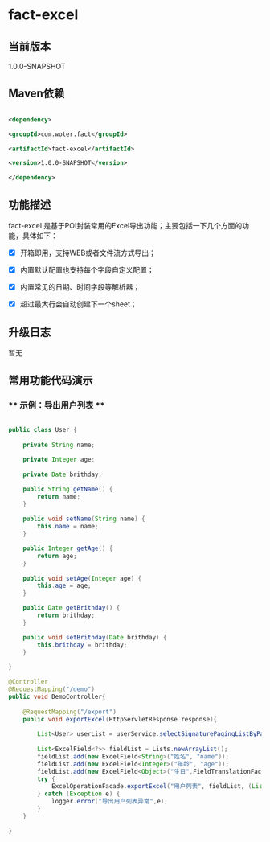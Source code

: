 # fact-excel

## **当前版本**

1.0.0-SNAPSHOT

## **Maven依赖**

```xml

<dependency>

<groupId>com.woter.fact</groupId>

<artifactId>fact-excel</artifactId>

<version>1.0.0-SNAPSHOT</version>

</dependency>

```

## **功能描述**

fact-excel 是基于POI封装常用的Excel导出功能；主要包括一下几个方面的功能，具体如下：

- [x] 开箱即用，支持WEB或者文件流方式导出；  

- [x] 内置默认配置也支持每个字段自定义配置；  

- [x] 内置常见的日期、时间字段等解析器；  

- [x] 超过最大行会自动创建下一个sheet；  

## **升级日志** 
   暂无


## **常用功能代码演示**

### ** 示例：导出用户列表 **
```java

public class User {
    
    private String name;
    
    private Integer age;
    
    private Date brithday;

    public String getName() {
        return name;
    }
    
    public void setName(String name) {
        this.name = name;
    }

    public Integer getAge() {
        return age;
    }
    
    public void setAge(Integer age) {
        this.age = age;
    }

    public Date getBrithday() {
        return brithday;
    }

    public void setBrithday(Date brithday) {
        this.brithday = brithday;
    }
 
}

@Controller
@RequestMapping("/demo")
public void DemoController{
    
    @RequestMapping("/export")
    public void exportExcel(HttpServletResponse response){
        
        List<User> userList = userService.selectSignaturePagingListByParam(userSearchParam);
        
        List<ExcelField<?>> fieldList = Lists.newArrayList();
        fieldList.add(new ExcelField<String>("姓名", "name"));
        fieldList.add(new ExcelField<Integer>("年龄", "age"));
        fieldList.add(new ExcelField<Object>("生日",FieldTranslationFacade.dateFieldTranslation("brithday")));
        try {
            ExcelOperationFacade.exportExcel("用户列表", fieldList, (List<?>) userList, response, "用户列表");
        } catch (Exception e) {
            logger.error("导出用户列表异常",e);
        }
    }

}

```
